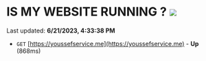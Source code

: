 # IS MY WEBSITE RUNNING ? [![](https://img.shields.io/static/v1?label=Sponsor&message=%E2%9D%A4&logo=GitHub&color=%23fe8e86)](https://github.com/sponsors/<username>)

Last updated: **6/21/2023, 4:33:38 PM**

- `GET` [https://youssefservice.me](https://youssefservice.me) - **Up** (868ms)
